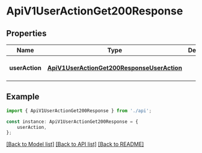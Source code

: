 # ApiV1UserActionGet200Response


## Properties

Name | Type | Description | Notes
------------ | ------------- | ------------- | -------------
**userAction** | [**ApiV1UserActionGet200ResponseUserAction**](ApiV1UserActionGet200ResponseUserAction.md) |  | [optional] [default to undefined]

## Example

```typescript
import { ApiV1UserActionGet200Response } from './api';

const instance: ApiV1UserActionGet200Response = {
    userAction,
};
```

[[Back to Model list]](../README.md#documentation-for-models) [[Back to API list]](../README.md#documentation-for-api-endpoints) [[Back to README]](../README.md)
